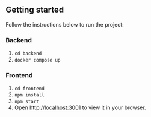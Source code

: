## Getting started

Follow the instructions below to run the project:

### Backend

1. `cd backend`
2. `docker compose up`

### Frontend

1. `cd frontend`
2. `npm install`
3. `npm start`
4. Open [http://localhost:3001](http://localhost:3001) to view it in your browser.
